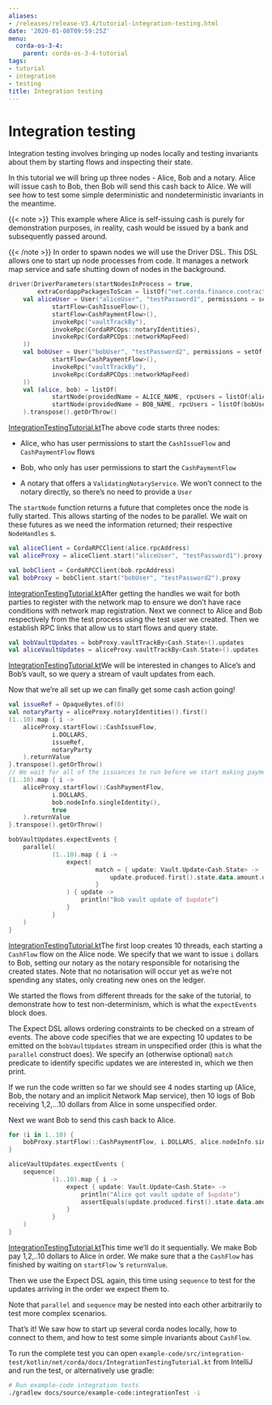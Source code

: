 ```yaml
---
aliases:
- /releases/release-V3.4/tutorial-integration-testing.html
date: '2020-01-08T09:59:25Z'
menu:
  corda-os-3-4:
    parent: corda-os-3-4-tutorial
tags:
- tutorial
- integration
- testing
title: Integration testing
---
```



# Integration testing

Integration testing involves bringing up nodes locally and testing
            invariants about them by starting flows and inspecting their state.

In this tutorial we will bring up three nodes - Alice, Bob and a
            notary. Alice will issue cash to Bob, then Bob will send this cash
            back to Alice. We will see how to test some simple deterministic and
            nondeterministic invariants in the meantime.


{{< note >}}
This example where Alice is self-issuing cash is purely for
                demonstration purposes, in reality, cash would be issued by a bank
                and subsequently passed around.

{{< /note >}}
In order to spawn nodes we will use the Driver DSL. This DSL allows
            one to start up node processes from code. It manages a network map
            service and safe shutting down of nodes in the background.

```kotlin
driver(DriverParameters(startNodesInProcess = true,
        extraCordappPackagesToScan = listOf("net.corda.finance.contracts.asset", "net.corda.finance.schemas"))) {
    val aliceUser = User("aliceUser", "testPassword1", permissions = setOf(
            startFlow<CashIssueFlow>(),
            startFlow<CashPaymentFlow>(),
            invokeRpc("vaultTrackBy"),
            invokeRpc(CordaRPCOps::notaryIdentities),
            invokeRpc(CordaRPCOps::networkMapFeed)
    ))
    val bobUser = User("bobUser", "testPassword2", permissions = setOf(
            startFlow<CashPaymentFlow>(),
            invokeRpc("vaultTrackBy"),
            invokeRpc(CordaRPCOps::networkMapFeed)
    ))
    val (alice, bob) = listOf(
            startNode(providedName = ALICE_NAME, rpcUsers = listOf(aliceUser)),
            startNode(providedName = BOB_NAME, rpcUsers = listOf(bobUser))
    ).transpose().getOrThrow()


```
[IntegrationTestingTutorial.kt](https://github.com/corda/corda/blob/release/os/3.4/docs/source/example-code/src/integration-test/kotlin/net/corda/docs/IntegrationTestingTutorial.kt)The above code starts three nodes:


* Alice, who has user permissions to start the `CashIssueFlow` and
                    `CashPaymentFlow` flows


* Bob, who only has user permissions to start the `CashPaymentFlow`


* A notary that offers a `ValidatingNotaryService`. We won’t connect
                    to the notary directly, so there’s no need to provide a `User`


The `startNode` function returns a future that completes once the
            node is fully started. This allows starting of the nodes to be
            parallel. We wait on these futures as we need the information
            returned; their respective `NodeHandles` s.

```kotlin
val aliceClient = CordaRPCClient(alice.rpcAddress)
val aliceProxy = aliceClient.start("aliceUser", "testPassword1").proxy

val bobClient = CordaRPCClient(bob.rpcAddress)
val bobProxy = bobClient.start("bobUser", "testPassword2").proxy

```
[IntegrationTestingTutorial.kt](https://github.com/corda/corda/blob/release/os/3.4/docs/source/example-code/src/integration-test/kotlin/net/corda/docs/IntegrationTestingTutorial.kt)After getting the handles we wait for both parties to register with
            the network map to ensure we don’t have race conditions with network
            map registration. Next we connect to Alice and Bob respectively from
            the test process using the test user we created. Then we establish RPC
            links that allow us to start flows and query state.

```kotlin
val bobVaultUpdates = bobProxy.vaultTrackBy<Cash.State>().updates
val aliceVaultUpdates = aliceProxy.vaultTrackBy<Cash.State>().updates

```
[IntegrationTestingTutorial.kt](https://github.com/corda/corda/blob/release/os/3.4/docs/source/example-code/src/integration-test/kotlin/net/corda/docs/IntegrationTestingTutorial.kt)We will be interested in changes to Alice’s and Bob’s vault, so we
            query a stream of vault updates from each.

Now that we’re all set up we can finally get some cash action going!

```kotlin
val issueRef = OpaqueBytes.of(0)
val notaryParty = aliceProxy.notaryIdentities().first()
(1..10).map { i ->
    aliceProxy.startFlow(::CashIssueFlow,
            i.DOLLARS,
            issueRef,
            notaryParty
    ).returnValue
}.transpose().getOrThrow()
// We wait for all of the issuances to run before we start making payments
(1..10).map { i ->
    aliceProxy.startFlow(::CashPaymentFlow,
            i.DOLLARS,
            bob.nodeInfo.singleIdentity(),
            true
    ).returnValue
}.transpose().getOrThrow()

bobVaultUpdates.expectEvents {
    parallel(
            (1..10).map { i ->
                expect(
                        match = { update: Vault.Update<Cash.State> ->
                            update.produced.first().state.data.amount.quantity == i * 100L
                        }
                ) { update ->
                    println("Bob vault update of $update")
                }
            }
    )
}

```
[IntegrationTestingTutorial.kt](https://github.com/corda/corda/blob/release/os/3.4/docs/source/example-code/src/integration-test/kotlin/net/corda/docs/IntegrationTestingTutorial.kt)The first loop creates 10 threads, each starting a `CashFlow` flow
            on the Alice node. We specify that we want to issue `i` dollars to
            Bob, setting our notary as the notary responsible for notarising the
            created states. Note that no notarisation will occur yet as we’re not
            spending any states, only creating new ones on the ledger.

We started the flows from different threads for the sake of the
            tutorial, to demonstrate how to test non-determinism, which is what
            the `expectEvents` block does.

The Expect DSL allows ordering constraints to be checked on a stream
            of events. The above code specifies that we are expecting 10 updates
            to be emitted on the `bobVaultUpdates` stream in unspecified order
            (this is what the `parallel` construct does). We specify an
            (otherwise optional) `match` predicate to identify specific updates
            we are interested in, which we then print.

If we run the code written so far we should see 4 nodes starting up
            (Alice, Bob, the notary and an implicit Network Map service), then
            10 logs of Bob receiving 1,2,…10 dollars from Alice in some unspecified
            order.

Next we want Bob to send this cash back to Alice.

```kotlin
for (i in 1..10) {
    bobProxy.startFlow(::CashPaymentFlow, i.DOLLARS, alice.nodeInfo.singleIdentity()).returnValue.getOrThrow()
}

aliceVaultUpdates.expectEvents {
    sequence(
            (1..10).map { i ->
                expect { update: Vault.Update<Cash.State> ->
                    println("Alice got vault update of $update")
                    assertEquals(update.produced.first().state.data.amount.quantity, i * 100L)
                }
            }
    )
}

```
[IntegrationTestingTutorial.kt](https://github.com/corda/corda/blob/release/os/3.4/docs/source/example-code/src/integration-test/kotlin/net/corda/docs/IntegrationTestingTutorial.kt)This time we’ll do it sequentially. We make Bob pay 1,2,..10 dollars
            to Alice in order. We make sure that a the `CashFlow` has finished
            by waiting on `startFlow` ‘s `returnValue`.

Then we use the Expect DSL again, this time using `sequence` to test
            for the updates arriving in the order we expect them to.

Note that `parallel` and `sequence` may be nested into each other
            arbitrarily to test more complex scenarios.

That’s it! We saw how to start up several corda nodes locally, how to
            connect to them, and how to test some simple invariants about
            `CashFlow`.

To run the complete test you can open
            `example-code/src/integration-test/kotlin/net/corda/docs/IntegrationTestingTutorial.kt`
            from IntelliJ and run the test, or alternatively use gradle:

```bash
# Run example-code integration tests
./gradlew docs/source/example-code:integrationTest -i
```

